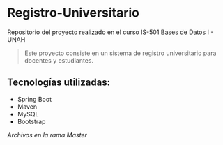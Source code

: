 # Registro-Universitario
Repositorio del proyecto realizado en el curso IS-501 Bases de Datos I - UNAH

> Este proyecto consiste en un sistema de registro universitario para docentes y estudiantes.

## Tecnologías utilizadas: 

  - Spring Boot
  - Maven
  - MySQL
  - Bootstrap


*Archivos en la rama Master*
